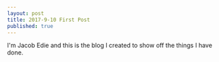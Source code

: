 ```yaml
---
layout: post
title: 2017-9-10 First Post
published: true
---
```


I'm Jacob Edie and this is the blog I created to show off the things I have done. 

